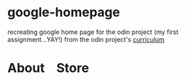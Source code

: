 # google-homepage
recreating google home page for the odin project (my first assignment...YAY!)
from the odin project's [curriculum](http://theodinproject.com/courses/web-development-101/lessons/html-css)
<!DOCTYPE html>
<html>
  <stlye>
  <head><title>img="google"https://google.com</title></head>
    <h1>About&nbsp;&nbsp;&nbsp;&nbsp;Store</h1>
   

